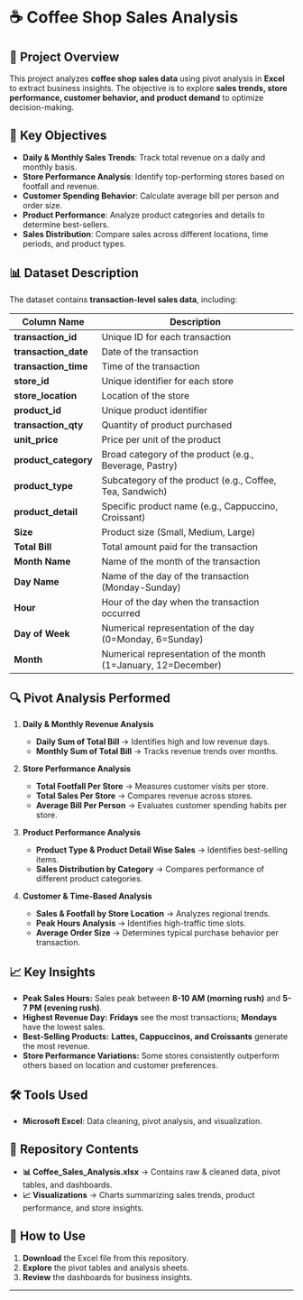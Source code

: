 # ☕ Coffee Shop Sales Analysis  

## 📖 Project Overview  

This project analyzes **coffee shop sales data** using pivot analysis in **Excel** to extract business insights. The objective is to explore **sales trends, store performance, customer behavior, and product demand** to optimize decision-making.  

## 🎯 Key Objectives  

- **Daily & Monthly Sales Trends**: Track total revenue on a daily and monthly basis.  
- **Store Performance Analysis**: Identify top-performing stores based on footfall and revenue.  
- **Customer Spending Behavior**: Calculate average bill per person and order size.  
- **Product Performance**: Analyze product categories and details to determine best-sellers.  
- **Sales Distribution**: Compare sales across different locations, time periods, and product types.  

## 📊 Dataset Description  

The dataset contains **transaction-level sales data**, including:  

| Column Name         | Description |
|---------------------|-------------|
| **transaction_id**  | Unique ID for each transaction |
| **transaction_date** | Date of the transaction |
| **transaction_time** | Time of the transaction |
| **store_id** | Unique identifier for each store |
| **store_location** | Location of the store |
| **product_id** | Unique product identifier |
| **transaction_qty** | Quantity of product purchased |
| **unit_price** | Price per unit of the product |
| **product_category** | Broad category of the product (e.g., Beverage, Pastry) |
| **product_type** | Subcategory of the product (e.g., Coffee, Tea, Sandwich) |
| **product_detail** | Specific product name (e.g., Cappuccino, Croissant) |
| **Size** | Product size (Small, Medium, Large) |
| **Total Bill** | Total amount paid for the transaction |
| **Month Name** | Name of the month of the transaction |
| **Day Name** | Name of the day of the transaction (Monday-Sunday) |
| **Hour** | Hour of the day when the transaction occurred |
| **Day of Week** | Numerical representation of the day (0=Monday, 6=Sunday) |
| **Month** | Numerical representation of the month (1=January, 12=December) |

## 🔍 Pivot Analysis Performed  

1. **Daily & Monthly Revenue Analysis**  
   - **Daily Sum of Total Bill** → Identifies high and low revenue days.  
   - **Monthly Sum of Total Bill** → Tracks revenue trends over months.  

2. **Store Performance Analysis**  
   - **Total Footfall Per Store** → Measures customer visits per store.  
   - **Total Sales Per Store** → Compares revenue across stores.  
   - **Average Bill Per Person** → Evaluates customer spending habits per store.  

3. **Product Performance Analysis**  
   - **Product Type & Product Detail Wise Sales** → Identifies best-selling items.  
   - **Sales Distribution by Category** → Compares performance of different product categories.  

4. **Customer & Time-Based Analysis**  
   - **Sales & Footfall by Store Location** → Analyzes regional trends.  
   - **Peak Hours Analysis** → Identifies high-traffic time slots.  
   - **Average Order Size** → Determines typical purchase behavior per transaction.  

## 📈 Key Insights  

- **Peak Sales Hours:** Sales peak between **8-10 AM (morning rush)** and **5-7 PM (evening rush)**.  
- **Highest Revenue Day:** **Fridays** see the most transactions; **Mondays** have the lowest sales.  
- **Best-Selling Products:** **Lattes, Cappuccinos, and Croissants** generate the most revenue.  
- **Store Performance Variations:** Some stores consistently outperform others based on location and customer preferences.  

## 🛠 Tools Used  

- **Microsoft Excel**: Data cleaning, pivot analysis, and visualization.  

## 📂 Repository Contents  

- **📊 Coffee_Sales_Analysis.xlsx** → Contains raw & cleaned data, pivot tables, and dashboards.  
- **📈 Visualizations** → Charts summarizing sales trends, product performance, and store insights.  

## 🚀 How to Use  

1. **Download** the Excel file from this repository.  
2. **Explore** the pivot tables and analysis sheets.  
3. **Review** the dashboards for business insights.  

---


